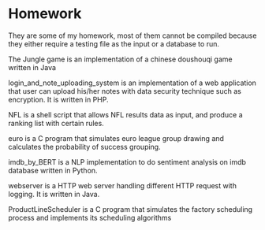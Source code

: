 # Homework

They are some of my homework, most of them cannot be compiled because they either require a testing file as the input or a database to run.

The Jungle game is an implementation of a chinese doushouqi game written in Java

login_and_note_uploading_system is an implementation of a web application that user can upload his/her notes with data security technique such as encryption. It is written in PHP.

NFL is a shell script that allows NFL results data as input, and produce a ranking list with certain rules.

euro is a C program that simulates euro league group drawing and calculates the probability of success grouping.

imdb_by_BERT is a NLP implementation to do sentiment analysis on imdb database written in Python.

webserver is a HTTP web server handling different HTTP request with logging. It is written in Java.

ProductLineScheduler is a C program that simulates the factory scheduling process and implements its scheduling algorithms
